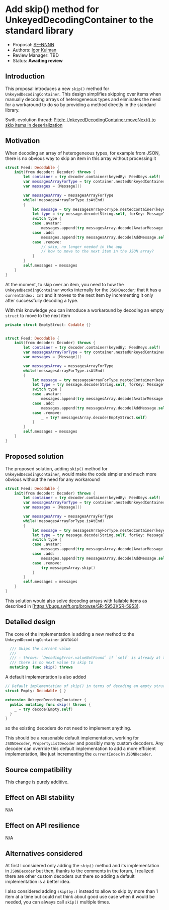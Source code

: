 # Add skip() method for UnkeyedDecodingContainer to the standard library

* Proposal: [SE-NNNN](nnn-UnkeyedDecodingContainer-skip.md)
* Authors: [Igor Kulman](https://github.com/igorkulman)
* Review Manager: TBD
* Status: **Awaiting review**

<!--

*During the review process, add the following fields as needed:*

* Implementation: [apple/swift#NNNNN](https://github.com/apple/swift/pull/NNNNN)
* Decision Notes: [Rationale](https://forums.swift.org/), [Additional Commentary](https://forums.swift.org/)
* Bugs: [SR-NNNN](https://bugs.swift.org/browse/SR-NNNN), [SR-MMMM](https://bugs.swift.org/browse/SR-MMMM)
* Previous Revision: [1](https://github.com/apple/swift-evolution/blob/...commit-ID.../proposals/NNNN-filename.md)
* Previous Proposal: [SE-XXXX](XXXX-filename.md)

-->

## Introduction

This proposal introduces a new `skip()` method for `UnkeyedDecodingContainer`. This design simplifies skipping over items when manually decoding arrays of heterogeneous types and eliminates the need for a workaround to do so by providing a method directly in the standard library.

Swift-evolution thread: [Pitch: UnkeyedDecodingContainer.moveNext() to skip items in deserialization](https://forums.swift.org/t/pitch-unkeyeddecodingcontainer-movenext-to-skip-items-in-deserialization/22151)

## Motivation

When decoding an array of heterogeneous types, for example from JSON, there is no obvious way to skip an item in this array without processing it

```swift
struct Feed: Decodable {
    init(from decoder: Decoder) throws {
        let container = try decoder.container(keyedBy: FeedKeys.self)
        var messagesArrayForType = try container.nestedUnkeyedContainer(forKey: FeedKeys.messages)
        var messages = [Message]()

        var messagesArray = messagesArrayForType
        while(!messagesArrayForType.isAtEnd)
        {
            let message = try messagesArrayForType.nestedContainer(keyedBy: MessageTypeKey.self)
            let type = try message.decode(String.self, forKey: MessageTypeKey.type)
            switch type {
            case .avatar:
                messages.append(try messagesArray.decode(AvatarMessage.self))
            case .add:
                messages.append(try messagesArray.decode(AddMessage.self))
            case .remove:
                // skip, no longer needed in the app
                // how to move to the next item in the JSON array?
            }       
        }
        self.messages = messages
    }
}
```

At the moment, to skip over an item, you need to how the  `UnkeyedDecodingContainer` works internally for the `JSONDecoder`; that it has a `currentIndex: Int` and it moves to the next item by incrementing it only after successfully decoding a type.

With this knowledge you can introduce a workaround by decoding an empty `struct` to move to the next item

```swift
private struct EmptyStruct: Codable {}


struct Feed: Decodable {
    init(from decoder: Decoder) throws {
        let container = try decoder.container(keyedBy: FeedKeys.self)
        var messagesArrayForType = try container.nestedUnkeyedContainer(forKey: FeedKeys.messages)
        var messages = [Message]()

        var messagesArray = messagesArrayForType
        while(!messagesArrayForType.isAtEnd)
        {
            let message = try messagesArrayForType.nestedContainer(keyedBy: MessageTypeKey.self)
            let type = try message.decode(String.self, forKey: MessageTypeKey.type)
            switch type {
            case .avatar:
                messages.append(try messagesArray.decode(AvatarMessage.self))
            case .add:
                messages.append(try messagesArray.decode(AddMessage.self))
            case .remove:
                _ = try? messagesArray.decode(EmptyStruct.self)
            }       
        }
        self.messages = messages
    }
}
```

## Proposed solution

The proposed solution, adding `skip()` method for `UnkeyedDecodingContainer`, would make the code simpler and much more obvious without the need for any workaround

```swift
struct Feed: Decodable {
    init(from decoder: Decoder) throws {
        let container = try decoder.container(keyedBy: FeedKeys.self)
        var messagesArrayForType = try container.nestedUnkeyedContainer(forKey: FeedKeys.messages)
        var messages = [Message]()

        var messagesArray = messagesArrayForType
        while(!messagesArrayForType.isAtEnd)
        {
            let message = try messagesArrayForType.nestedContainer(keyedBy: MessageTypeKey.self)
            let type = try message.decode(String.self, forKey: MessageTypeKey.type)
            switch type {
            case .avatar:
                messages.append(try messagesArray.decode(AvatarMessage.self))
            case .add:
                messages.append(try messagesArray.decode(AddMessage.self))
            case .remove:
                try messagesArray.skip()
            }       
        }
        self.messages = messages
    }
}
```

This solution would also solve decoding arrays with failable items as described in [https://bugs.swift.org/browse/SR-5953](SR-5953).

## Detailed design

The core of the implementation is adding a new method to the `UnkeyedDecodingContainer` protocol

```swift
  /// Skips the current value
  ///
  /// - throws: `DecodingError.valueNotFound` if `self` is already at the end and
  /// there is no next value to skip to
  mutating  func skip() throws
```

A default implementation is also added

```swift
// Default implementation of skip() in terms of decoding an empty struct
struct Empty: Decodable { }

extension UnkeyedDecodingContainer {
  public mutating func skip() throws {
    _ = try decode(Empty.self)
  }
}
```

so the existing decoders do not need to implement anything. 

This should be a reasonable default implementation, working for `JSONDecoder`, `PropertyListDecoder` and possibly many custom decoders. Any decoder can override this default implementation to add a more efficient implementation, like just incrementing the `currentIndex` in `JSONDecoder`.

## Source compatibility

This change is purely additive.

## Effect on ABI stability

N/A

## Effect on API resilience

N/A

## Alternatives considered

At first I considered only adding the `skip()` method and its implementation in `JSONDecoder` but then, thanks to the comments in the forum, I realized there are other custom decoders out there so adding a default implementation is a better idea. 

I also considered adding `skip(by:)` instead to allow to skip by more than 1 item at a time but could not think about good use case when it would be needed, you can always call `skip()` multiple times. 